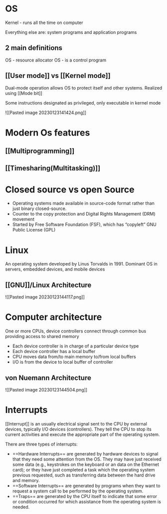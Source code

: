 # OS 

Kernel - runs all the time on computer

Everything else are:
system programs and application programs

## 2 main definitions
OS - resource allocator
OS - is a control program

## [[User mode]] vs [[Kernel mode]]

Dual-mode operation allows OS to protect itself and other systems.
Realized using [[Mode bit]]


Some instructions designated as privileged, only executable in kernel mode

![[Pasted image 20230123141424.png]]

# Modern Os features 

## [[Multiprogramming]]

## [[Timesharing(Multitasking)]]

# Closed source vs open Source

- Operating systems made available in source-code format rather than just binary closed-source.
- Counter to the copy protection and Digital Rights Management (DRM) movement
- Started by Free Software Foundation (FSF), which has “copyleft” GNU Public License (GPL)


# Linux

An operating system developed by Linus Torvalds in 1991.
Dominant OS in servers, embedded devices, and mobile devices

## [[GNU]]/Linux Architecture
![[Pasted image 20230123144117.png]]

# Computer architecture
One or more CPUs, device controllers connect through common bus providing access to shared memory 
- Each device controller is in charge of a particular device type 
- Each device controller has a local buffer 
- CPU moves data from/to main memory to/from local buffers 
- I/O is from the device to local buffer of controller

## von Nuemann Architecture
![[Pasted image 20230123144504.png]]


# Interrupts 
[[Interrupt]] is an usually electrical signal sent to the CPU by external devices, typically I/O devices (controllers). They tell the CPU to stop its current activities and execute the appropriate part of the operating system.

There are three types of interrupts: 
- ==Hardware Interrupts== are generated by hardware devices to signal that they need some attention from the OS. They may have just received some data (e.g., keystrokes on the keyboard or an data on the Ethernet card); or they have just completed a task which the operating system previous requested, such as transferring data between the hard drive and memory. 
- ==Software Interrupts== are generated by programs when they want to request a system call to be performed by the operating system. 
- ==Traps== are generated by the CPU itself to indicate that some error or condition occurred for which assistance from the operating system is needed.

